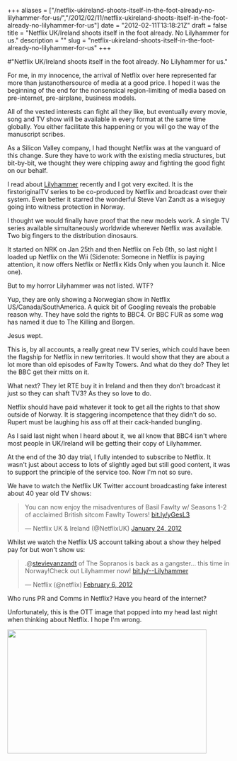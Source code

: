 +++
aliases = ["/netflix-ukireland-shoots-itself-in-the-foot-already-no-lilyhammer-for-us/","/2012/02/11/netflix-ukireland-shoots-itself-in-the-foot-already-no-lilyhammer-for-us"]
date = "2012-02-11T13:18:21Z"
draft = false
title = "Netflix UK/Ireland shoots itself in the foot already. No Lilyhammer for us."
description = ""
slug = "netflix-ukireland-shoots-itself-in-the-foot-already-no-lilyhammer-for-us"
+++

#"Netflix UK/Ireland shoots itself in the foot already. No Lilyhammer for us."

For me, in my innocence, the arrival of Netflix over here represented far more than justanothersource of media at a good price. I hoped it was the beginning of the end for the nonsensical region-limiting of media based on pre-internet, pre-airplane, business models.

All of the vested interests can fight all they like, but eventually every movie, song and TV show will be available in every format at the same time globally. You either facilitate this happening or you will go the way of the manuscript scribes.

As a Silicon Valley company, I had thought Netflix was at the vanguard of this change. Sure they have to work with the existing media structures, but bit-by-bit, we thought they were chipping away and fighting the good fight on our behalf.

I read about <a href="http://en.wikipedia.org/wiki/Lilyhammer">Lilyhammer</a> recently and I got very excited. It is the firstoriginalTV series to be co-produced by Netflix and broadcast over their system. Even better it starred the wonderful Steve Van Zandt as a wiseguy going into witness protection in Norway.

I thought we would finally have proof that the new models work. A single TV series available simultaneously worldwide wherever Netflix was available. Two big fingers to the distribution dinosaurs.

It started on NRK on Jan 25th and then Netflix on Feb 6th, so last night I loaded up Netflix on the Wii (Sidenote: Someone in Netflix is paying attention, it now offers Netflix or Netflix Kids Only when you launch it. Nice one).

But to my horror Lilyhammer was not listed. WTF?

Yup, they are only showing a Norwegian show in Netflix US/Canada/SouthAmerica. A quick bit of Googling reveals the probable reason why. They have sold the rights to BBC4. Or BBC FUR as some wag has named it due to The Killing and Borgen.

Jesus wept.

This is, by all accounts, a really great new TV series, which could have been the flagship for Netflix in new territories. It would show that they are about a lot more than old episodes of Fawlty Towers. And what do they do? They let the BBC get their mitts on it.

What next? They let RTE buy it in Ireland and then they don't broadcast it just so they can shaft TV3? As they so love to do.

Netflix should have paid whatever it took to get all the rights to that show outside of Norway. It is staggering incompetence that they didn't do so. Rupert must be laughing his ass off at their cack-handed bungling.

As I said last night when I heard about it, we all know that BBC4 isn't where most people in UK/Ireland will be getting their copy of Lilyhammer.

At the end of the 30 day trial, I fully intended to subscribe to Netflix. It wasn't just about access to lots of slightly aged but still good content, it was to support the principle of the service too. Now I'm not so sure.

We have to watch the Netflix UK Twitter account broadcasting fake interest about 40 year old TV shows:

<blockquote class="twitter-tweet"><p>You can now enjoy the misadventures of Basil Fawlty w/ Seasons 1-2 of acclaimed British sitcom Fawlty Towers! <a href="http://t.co/pnKwvrna" title="http://bit.ly/yGesL3">bit.ly/yGesL3</a></p>&mdash; Netflix UK &amp; Ireland (@NetflixUK) <a href="https://twitter.com/NetflixUK/status/161777003861778432" data-datetime="2012-01-24T11:46:58+00:00">January 24, 2012</a></blockquote>
<script src="//platform.twitter.com/widgets.js" charset="utf-8"></script>

Whilst we watch the Netflix US account talking about a show they helped pay for but won't show us:

<blockquote class="twitter-tweet"><p>.@<a href="https://twitter.com/stevievanzandt">stevievanzandt</a> of The Sopranos is back as a gangster... this time in Norway!Check out Lilyhammer now! <a href="http://t.co/BxyEQePs" title="http://bit.ly/--Lilyhammer">bit.ly/--Lilyhammer</a></p>&mdash; Netflix (@netflix) <a href="https://twitter.com/netflix/status/166567098359889920" data-datetime="2012-02-06T17:01:05+00:00">February 6, 2012</a></blockquote>
<script src="//platform.twitter.com/widgets.js" charset="utf-8"></script>


Who runs PR and Comms in Netflix? Have you heard of the internet?

Unfortunately, this is the OTT image that popped into my head last night when thinking about Netflix. I hope I'm wrong.

<a href="https://s3-eu-west-1.amazonaws.com/conoroneill.net/wp-content/uploads/2012/02/v-lizard-alien-lady.jpg"><img class="size-full wp-image-584 aligncenter" title="v-lizard-alien-lady" src="https://s3-eu-west-1.amazonaws.com/conoroneill.net/wp-content/uploads/2012/02/v-lizard-alien-lady.jpg" alt="" width="450" height="280" /></a>

&nbsp;